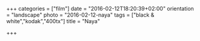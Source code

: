 +++
categories = ["film"]
date = "2016-02-12T18:20:39+02:00"
orientation = "landscape"
photo = "2016-02-12-naya"
tags = ["black & white","kodak","400tx"]
title = "Naya"

+++
